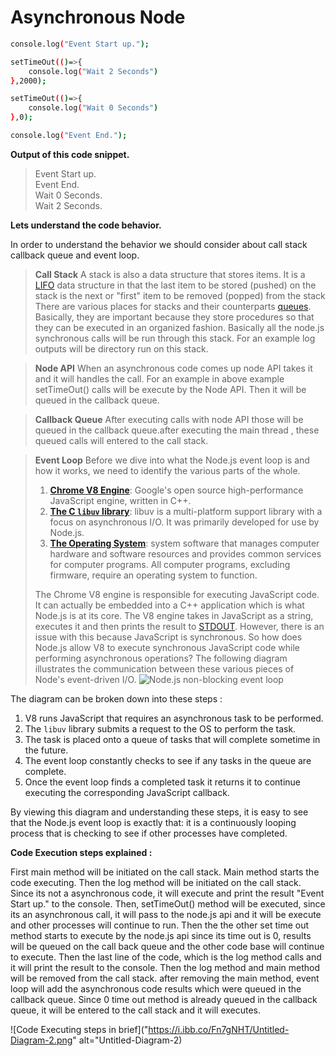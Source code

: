 # Asynchronous Node

```sh
console.log("Event Start up.");

setTimeOut(()=>{
	console.log("Wait 2 Seconds")
},2000);

setTimeOut(()=>{
	console.log("Wait 0 Seconds")
},0);

console.log("Event End.");
```
**Output of this code snippet.**

> Event Start up.<br/>
Event End. <br/>
Wait 0 Seconds. <br/>
Wait 2 Seconds.

**Lets understand the code behavior.**

In order to understand the behavior we should consider about call stack callback queue and event loop. 

> **Call Stack**
A stack is also a data structure that stores items. It is a [LIFO](http://www.i-programmer.info/babbages-bag/263-stacks.html) data structure in that the last item to be stored (pushed) on the stack is the next or "first" item to be removed (popped) from the stack 
There are various places for stacks and their counterparts [queues](https://en.wikipedia.org/wiki/Queue_(abstract_data_type)). Basically, they are important because they store procedures so that they can be executed in an organized fashion.
Basically all the node.js synchronous calls will be run through this stack. For an example log outputs will be directory run on this stack.

  > **Node API**
  > When an asynchronous code comes up node API takes it and it will handles the call. For an example in above example setTimeOut() calls will be execute by the Node API. Then it will be queued in the callback queue.

> **Callback Queue**
> After executing calls with node API those will be queued in the callback queue.after executing the main thread , these queued calls will entered to the call stack.

> **Event Loop**
> Before we dive into what the Node.js event loop is and how it works, we need to identify the various parts of the whole.
> 1.  **[Chrome V8 Engine](https://developers.google.com/v8/)**: Google's open source high-performance JavaScript engine, written in C++.
> 1.  **[The C  `libuv`  library](http://docs.libuv.org/en/v1.x/)**: libuv is a multi-platform support library with a focus on asynchronous I/O. It was primarily developed for use by Node.js.
> 1.  **[The Operating System](https://en.wikipedia.org/wiki/Operating_system)**: system software that manages computer hardware and software resources and provides common services for computer programs. All computer programs, excluding firmware, require an operating system to function.
> 
> The Chrome V8 engine is responsible for executing JavaScript code. It can actually be embedded into a C++ application which is what Node.js is at its core. The V8 engine takes in JavaScript as a string, executes it and then prints the result to [STDOUT](http://stackoverflow.com/questions/3385201/confused-about-stdin-stdout-and-stderr). However, there is an issue with this because JavaScript is synchronous. So how does Node.js allow V8 to execute synchronous JavaScript code while performing asynchronous operations?
> The following diagram illustrates the communication between these various pieces of Node's event-driven I/O.
>![Node.js non-blocking event loop](https://i.ibb.co/Ld9JQT9/Capture1.png%22%20alt=%22Capture1)

The diagram can be broken down into these steps : 
1.  V8 runs JavaScript that requires an asynchronous task to be performed.
2.  The  `libuv`  library submits a request to the OS to perform the task.
3.  The task is placed onto a queue of tasks that will complete sometime in the future.
4.  The event loop constantly checks to see if any tasks in the queue are complete.
5.  Once the event loop finds a completed task it returns it to continue executing the corresponding JavaScript callback.

By viewing this diagram and understanding these steps, it is easy to see that the Node.js event loop is exactly that: it is a continuously looping process that is checking to see if other processes have completed.


**Code Execution steps explained :**

First  main method will be initiated on the call stack. Main method starts the code executing. Then the log method will be initiated on the call stack. Since its not a asynchronous code, it will execute and print the result "Event Start up." to the console. 
Then, setTimeOut() method will be executed, since its an asynchronous call, it will pass to the node.js api and it will be execute and other processes will continue to run. Then the the other set time out method starts to execute by the node.js api since its time out is 0, results will be queued on the call back queue and the other code base will continue to execute. Then the last line of  the code, which is the log method calls and it will print the result to the console. Then the log method and main method will be removed from the call stack. after removing the main method, event loop will add the asynchronous code results which were queued in the callback queue. Since 0 time out method is already queued in the callback queue, it will be entered to the call stack and it will executes.

![Code Executing steps in brief]("https://i.ibb.co/Fn7gNHT/Untitled-Diagram-2.png" alt="Untitled-Diagram-2)
